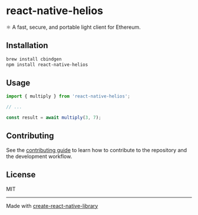 # react-native-helios

⚛️ A fast, secure, and portable light client for Ethereum.

## Installation

```sh
brew install cbindgen
npm install react-native-helios
```

## Usage

```js
import { multiply } from 'react-native-helios';

// ...

const result = await multiply(3, 7);
```

## Contributing

See the [contributing guide](CONTRIBUTING.md) to learn how to contribute to the repository and the development workflow.

## License

MIT

---

Made with [create-react-native-library](https://github.com/callstack/react-native-builder-bob)
